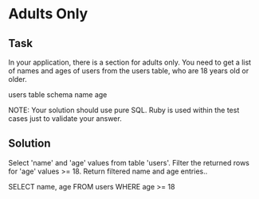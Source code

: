 # Adults Only

## Task
In your application, there is a section for adults only. You need to get a list of names and ages of users from the users table, who are 18 years old or older.

users table schema
name
age

NOTE: Your solution should use pure SQL. Ruby is used within the test cases just to validate your answer.


## Solution
Select 'name' and 'age' values from table 'users'.
Filter the returned rows for 'age' values >= 18.
Return filtered name and age entries..

SELECT name, age
FROM users
WHERE age >= 18
